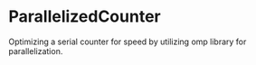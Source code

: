 # ParallelizedCounter
Optimizing a serial counter for speed by utilizing omp library for parallelization.
